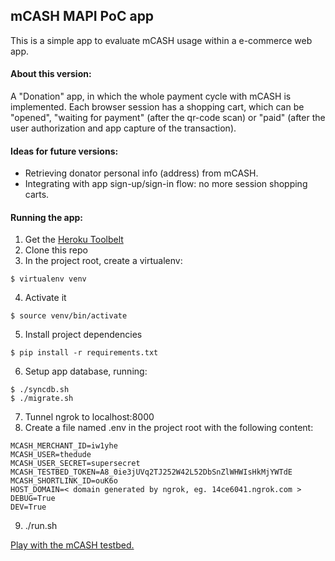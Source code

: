 ## mCASH MAPI PoC app

This is a simple app to evaluate mCASH usage within a e-commerce web app.

#### About this version:

A "Donation" app, in which the whole payment cycle with mCASH is implemented.
Each browser session has a shopping cart, which can be "opened", "waiting for payment" (after the qr-code scan) or "paid"
(after the user authorization and app capture of the transaction).

#### Ideas for future versions:

* Retrieving donator personal info (address) from mCASH.
* Integrating with app sign-up/sign-in flow: no more session shopping carts.

#### Running the app:

1. Get the [Heroku Toolbelt](https://toolbelt.heroku.com/)
2. Clone this repo
3. In the project root, create a virtualenv:
```
$ virtualenv venv
```
4. Activate it
```
$ source venv/bin/activate
```
5. Install project dependencies
```
$ pip install -r requirements.txt
```
6. Setup app database, running:
```
$ ./syncdb.sh
$ ./migrate.sh
```
7. Tunnel ngrok to localhost:8000
8. Create a file named .env in the project root with the following content:
```
MCASH_MERCHANT_ID=iw1yhe
MCASH_USER=thedude
MCASH_USER_SECRET=supersecret
MCASH_TESTBED_TOKEN=A8_0ie3jUVq2TJ252W42L52DbSnZlWHWIsHkMjYWTdE
MCASH_SHORTLINK_ID=ouK6o
HOST_DOMAIN=< domain generated by ngrok, eg. 14ce6041.ngrok.com >
DEBUG=True
DEV=True
```
9. ./run.sh

[Play with the mCASH testbed.](http://mcashtestbed.appspot.com/testbed/login/?token=A8_0ie3jUVq2TJ252W42L52DbSnZlWHWIsHkMjYWTdE)